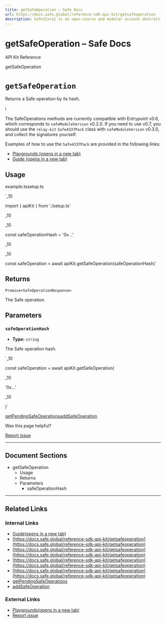 ```yaml
---
title: getSafeOperation – Safe Docs
url: https://docs.safe.global/reference-sdk-api-kit/getsafeoperation
description: Safe{Core} is an open-source and modular account abstraction stack. Learn about its features and how to use it.
---
```


# getSafeOperation – Safe Docs

API Kit Reference

getSafeOperation

# `getSafeOperation`

Returns a Safe operation by its hash.

ℹ️

The SafeOperations methods are currently compatible with Entrypoint v0.6, which corresponds to `safeModuleVersion` v0.2.0. If you need to use v0.7, you should use the `relay-kit` `Safe4337Pack` class with `safeModuleVersion` v0.3.0, and collect the signatures yourself.

Examples of how to use the `Safe4337Pack` are provided in the following links:

- [Playgrounds (opens in a new tab)](https://github.com/safe-global/safe-core-sdk/tree/main/playground/relay-kit)
- [Guide (opens in a new tab)](https://docs.safe.global/sdk/relay-kit/guides/4337-safe-sdk)

## Usage



example.tssetup.ts

`_10

import { apiKit } from './setup.ts'

_10

_10

const safeOperationHash = '0x...'

_10

_10

const safeOperation = await apiKit.getSafeOperation(safeOperationHash)`

## Returns

`Promise<SafeOperationResponse>`

The Safe operation.

## Parameters

### `safeOperationHash`

- **Type:** `string`

The Safe operation hash.

`_10

const safeOperation = await apiKit.getSafeOperation(

_10

'0x...'

_10

)`

[getPendingSafeOperations](/reference-sdk-api-kit/getpendingsafeoperations "getPendingSafeOperations")[addSafeOperation](/reference-sdk-api-kit/addsafeoperation "addSafeOperation")

Was this page helpful?

[Report issue](https://github.com/safe-global/safe-docs/issues/new?assignees=&labels=nextra-feedback&projects=&template=nextra-feedback.yml&title=%5BFeedback%5D+)

---

## Document Sections

- getSafeOperation
  - Usage
  - Returns
  - Parameters
    - safeOperationHash

---

## Related Links

### Internal Links

- [Guide(opens in a new tab)](https://docs.safe.global/sdk/relay-kit/guides/4337-safe-sdk)
- [https://docs.safe.global/reference-sdk-api-kit/getsafeoperation](https://docs.safe.global/reference-sdk-api-kit/getsafeoperation)
- [https://docs.safe.global/reference-sdk-api-kit/getsafeoperation](https://docs.safe.global/reference-sdk-api-kit/getsafeoperation)
- [https://docs.safe.global/reference-sdk-api-kit/getsafeoperation](https://docs.safe.global/reference-sdk-api-kit/getsafeoperation)
- [https://docs.safe.global/reference-sdk-api-kit/getsafeoperation](https://docs.safe.global/reference-sdk-api-kit/getsafeoperation)
- [getPendingSafeOperations](https://docs.safe.global/reference-sdk-api-kit/getpendingsafeoperations)
- [addSafeOperation](https://docs.safe.global/reference-sdk-api-kit/addsafeoperation)

### External Links

- [Playgrounds(opens in a new tab)](https://github.com/safe-global/safe-core-sdk/tree/main/playground/relay-kit)
- [Report issue](https://github.com/safe-global/safe-docs/issues/new?assignees=&labels=nextra-feedback&projects=&template=nextra-feedback.yml&title=%5BFeedback%5D+)
